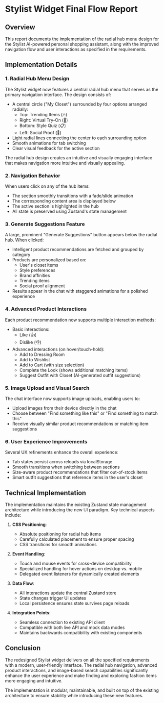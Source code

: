 # Stylist Widget Final Flow Report

## Overview

This report documents the implementation of the radial hub menu design for the Stylist AI-powered personal shopping assistant, along with the improved navigation flow and user interactions as specified in the requirements.

## Implementation Details

### 1. Radial Hub Menu Design

The Stylist widget now features a central radial hub menu that serves as the primary navigation interface. The design consists of:

- A central circle ("My Closet") surrounded by four options arranged radially:
  - Top: Trending Items (🔥)
  - Right: Virtual Try-On (👔)
  - Bottom: Style Quiz (📋)
  - Left: Social Proof (👥)
- Light radial lines connecting the center to each surrounding option
- Smooth animations for tab switching
- Clear visual feedback for the active section

The radial hub design creates an intuitive and visually engaging interface that makes navigation more intuitive and visually appealing.

### 2. Navigation Behavior

When users click on any of the hub items:
- The section smoothly transitions with a fade/slide animation
- The corresponding content area is displayed below
- The active section is highlighted in the hub
- All state is preserved using Zustand's state management

### 3. Generate Suggestions Feature

A large, prominent "Generate Suggestions" button appears below the radial hub. When clicked:
- Intelligent product recommendations are fetched and grouped by category
- Products are personalized based on:
  - User's closet items
  - Style preferences
  - Brand affinities
  - Trending items
  - Social proof alignment
- Results appear in the chat with staggered animations for a polished experience

### 4. Advanced Product Interactions

Each product recommendation now supports multiple interaction methods:
- Basic interactions:
  - Like (👍)
  - Dislike (👎)
- Advanced interactions (on hover/touch-hold):
  - Add to Dressing Room
  - Add to Wishlist
  - Add to Cart (with size selection)
  - Complete the Look (shows additional matching items)
  - Suggest Outfit with Closet (AI-generated outfit suggestions)

### 5. Image Upload and Visual Search

The chat interface now supports image uploads, enabling users to:
- Upload images from their device directly in the chat
- Choose between "Find something like this" or "Find something to match this"
- Receive visually similar product recommendations or matching item suggestions

### 6. User Experience Improvements

Several UX refinements enhance the overall experience:
- Tab states persist across reloads via localStorage
- Smooth transitions when switching between sections
- Size-aware product recommendations that filter out-of-stock items
- Smart outfit suggestions that reference items in the user's closet

## Technical Implementation

The implementation maintains the existing Zustand state management architecture while introducing the new UI paradigm. Key technical aspects include:

1. **CSS Positioning**:
   - Absolute positioning for radial hub items
   - Carefully calculated placement to ensure proper spacing
   - CSS transitions for smooth animations

2. **Event Handling**:
   - Touch and mouse events for cross-device compatibility
   - Specialized handling for hover actions on desktop vs. mobile
   - Delegated event listeners for dynamically created elements

3. **Data Flow**:
   - All interactions update the central Zustand store
   - State changes trigger UI updates
   - Local persistence ensures state survives page reloads

4. **Integration Points**:
   - Seamless connection to existing API client
   - Compatible with both live API and mock data modes
   - Maintains backwards compatibility with existing components

## Conclusion

The redesigned Stylist widget delivers on all the specified requirements with a modern, user-friendly interface. The radial hub navigation, advanced product interactions, and image-based search capabilities significantly enhance the user experience and make finding and exploring fashion items more engaging and intuitive.

The implementation is modular, maintainable, and built on top of the existing architecture to ensure stability while introducing these new features.